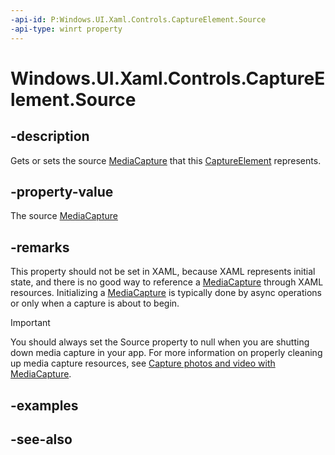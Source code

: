```yaml
---
-api-id: P:Windows.UI.Xaml.Controls.CaptureElement.Source
-api-type: winrt property
---
```


<!-- Property syntax
public Windows.Media.Capture.MediaCapture Source { get;  set; }
-->

# Windows.UI.Xaml.Controls.CaptureElement.Source

## -description
Gets or sets the source [MediaCapture](../windows.media.capture/mediacapture.md) that this [CaptureElement](captureelement.md) represents.


## -property-value
The source [MediaCapture](../windows.media.capture/mediacapture.md)

## -remarks
This property should not be set in XAML, because XAML represents initial state, and there is no good way to reference a [MediaCapture](../windows.media.capture/mediacapture.md) through XAML resources. Initializing a [MediaCapture](../windows.media.capture/mediacapture.md) is typically done by async operations or only when a capture is about to begin.

> [!IMPORTANT]
> You should always set the Source property to null when you are shutting down media capture in your app. For more information on properly cleaning up media capture resources, see [Capture photos and video with MediaCapture](/windows/uwp/audio-video-camera/capture-photos-and-video-with-mediacapture).

## -examples

## -see-also
